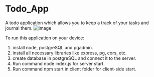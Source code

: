 # Todo_App

A todo application which allows you to keep a track of your tasks and journal them.
![image](https://user-images.githubusercontent.com/57839737/230788466-31349e07-0a75-42f7-a27c-759087bcb74b.png)


To run this application on your device:

1. install node, postgreSQL and pgadmin.
2. install all necessary libraries like express, pg, cors, etc.
3. create database in postgreSQL and connect it to the server.
4. Run command node index.js for server start.
5. Run command npm start in client folder for client-side start.
